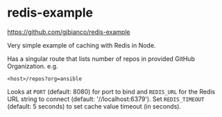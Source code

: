 # redis-example

https://github.com/gjbianco/redis-example

Very simple example of caching with Redis in Node.

Has a singular route that lists number of repos in provided GitHub Organization. e.g.

`<host>/repos?org=ansible`

Looks at `PORT` (default: 8080) for port to bind and `REDIS_URL` for the Redis URL string to connect (default: '//localhost:6379'). Set `REDIS_TIMEOUT` (default: 5 seconds) to set cache value timeout (in seconds).
